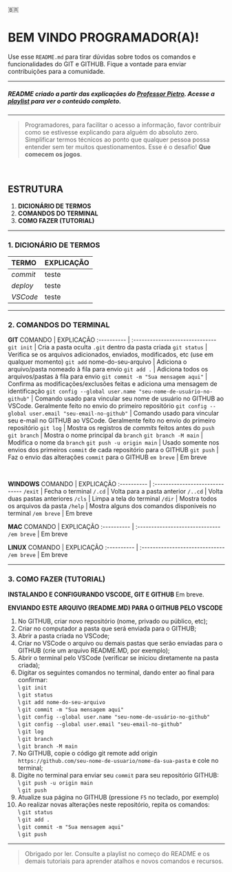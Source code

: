 <!-- Icones dos países. Ao clicar, direciona para nova página ou para o ponto em que a nova linguagem começa
:us:
:es:
:fr:
:it:
:jp: -->
:brazil:
# BEM VINDO PROGRAMADOR(A)!

Use esse `README.md` para tirar dúvidas sobre todos os comandos e funcionalidades do GIT e GITHUB. Fique a vontade para enviar contribuições para a comunidade.
<br>
<hr>

##### README criado a partir das explicações do [Professor Pietro](https://github.com/pietromartinso). Acesse a [playlist](https://youtube.com/playlist?list=PLpaKFn4Q4GMOhOuffvi7VagNib0P325AV) para ver o conteúdo completo.
<hr>

> Programadores, para facilitar o acesso a informação, favor contribuir como se estivesse explicando para alguém do absoluto zero. Simplificar termos técnicos ao ponto que qualquer pessoa possa entender sem ter muitos questionamentos. Esse é o desafio! **Que comecem os jogos**.
<br>

## ESTRUTURA

1.  **DICIONÁRIO DE TERMOS** <!-- Aqui você encontrará uma lista com os principais termos usados durante o uso do GIT e GITHUB e suas respectivas definições.-->
2.  **COMANDOS DO TERMINAL** <!-- Aqui você verá os principais comandos para ajudar você a navegar pelo terminal. --> 
3.  **COMO FAZER (TUTORIAL)** <!-- Aqui você verá exemplos práticos de como executar vários comandos no GIT e no GITHUB. -->

<hr>

### 1. DICIONÁRIO DE TERMOS

TERMO | EXPLICAÇÃO |
:---------- | :------------------------------
*commit* | teste
*deploy* | teste
*VSCode* | teste

<hr>
<h3>2. COMANDOS DO TERMINAL</h3>

**GIT**
COMANDO | EXPLICAÇÃO
:---------- | :------------------------------ 
`git init` | Cria a pasta oculta `.git` dentro da pasta criada
`git status` | Verifica se os arquivos adicionados, enviados, modificados, etc (use em qualquer momento)
`git add` nome-do-seu-arquivo | Adiciona o arquivo/pasta nomeado à fila para envio
`git add .` | Adiciona todos os arquivos/pastas à fila para envio
`git commit -m "Sua mensagem aqui"` | Confirma as modificações/exclusões feitas e adiciona uma mensagem de identificação
`git config --global user.name "seu-nome-de-usuário-no-github"` | Comando usado para vincular seu nome de usuário no GITHUB ao VSCode. Geralmente feito no envio do primeiro repositório
`git config --global user.email "seu-email-no-github"` | Comando usado para vincular seu e-mail no GITHUB ao VSCode. Geralmente feito no envio do primeiro repositório
`git log` | Mostra os registros de *commits* feitos antes do `push` 
`git branch` | Mostra o nome principal da `branch`
`git branch -M main` | Modifica o nome da `branch`
`git push -u origin main` | Usado somente nos envios dos primeiros `commit` de cada repositório para o GITHUB
`git push` | Faz o envio das alterações `commit` para o GITHUB
`em breve` | Em breve

<br>

**WINDOWS**
COMANDO | EXPLICAÇÃO
:---------- | :------------------------------ 
`/exit` | Fecha o terminal
`/.cd` | Volta para a pasta anterior
`/..cd` | Volta duas pastas anteriores
`/cls` | Limpa a tela do terminal
`/dir` | Mostra todos os arquivos da pasta
`/help` | Mostra alguns dos comandos disponiveis no terminal 
`/em breve` | Em breve
<br>

**MAC**
COMANDO | EXPLICAÇÃO
:---------- | :------------------------------ 
`/em breve` | Em breve
<br>

**LINUX**
COMANDO | EXPLICAÇÃO
:---------- | :------------------------------ 
`/em breve` | Em breve

<hr>

### 3. COMO FAZER (TUTORIAL)

**INSTALANDO E CONFIGURANDO VSCODE, GIT E GITHUB**
Em breve.

**ENVIANDO ESTE ARQUIVO (README.MD) PARA O GITHUB PELO VSCODE**

1.  No GITHUB, criar novo repositório (nome, privado ou público, etc);
2.  Criar no computador a pasta que será enviada para o GITHUB;
3.  Abrir a pasta criada no VSCode;
4.  Criar no VSCode o arquivo ou demais pastas que serão enviadas para o GITHUB (crie um arquivo README.MD, por exemplo);
5.  Abrir o terminal pelo VSCode (verificar se iniciou diretamente na pasta criada);
6.  Digitar os seguintes comandos no terminal, dando enter ao final para confirmar: <br>
   \ `git init`<br>
   \ `git status`<br>
   \ `git add nome-do-seu-arquivo`<br>
   \ `git commit -m "Sua mensagem aqui"`<br>
   \ `git config --global user.name "seu-nome-de-usuário-no-github"`<br>
   \ `git config --global user.email "seu-email-no-github"`<br>
   \ `git log`<br>
   \ `git branch`<br>
   \ `git branch -M main`<br>
7.  No GITHUB, copie o código git remote add origin `https://github.com/seu-nome-de-usuario/nome-da-sua-pasta` e cole no terminal;
8.  Digite no terminal para enviar seu `commit` para seu repositório GITHUB: <br>
   \ `git push -u origin main`<br>
   \ `git push`
9.  Atualize sua página no GITHUB (pressione `F5` no teclado, por exemplo)
10. Ao realizar novas alterações neste repositório, repita os comandos: <br>
   \ `git status`<br> 
   \ `git add .`<br>
   \ `git commit -m "Sua mensagem aqui"`<br>
   \ `git push`<br>

<hr>

> Obrigado por ler. Consulte a playlist no começo do README e os demais tutoriais para aprender atalhos e novos comandos e recursos.